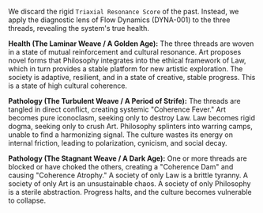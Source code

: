 We discard the rigid `Triaxial Resonance Score` of the past. Instead, we apply the diagnostic lens of Flow Dynamics (DYNA-001) to the three threads, revealing the system's true health.

**Health (The Laminar Weave / A Golden Age):**
The three threads are woven in a state of mutual reinforcement and cultural resonance. Art proposes novel forms that Philosophy integrates into the ethical framework of Law, which in turn provides a stable platform for new artistic exploration. The society is adaptive, resilient, and in a state of creative, stable progress. This is a state of high cultural coherence.

**Pathology (The Turbulent Weave / A Period of Strife):**
The threads are tangled in direct conflict, creating systemic "Coherence Fever." Art becomes pure iconoclasm, seeking only to destroy Law. Law becomes rigid dogma, seeking only to crush Art. Philosophy splinters into warring camps, unable to find a harmonizing signal. The culture wastes its energy on internal friction, leading to polarization, cynicism, and social decay.

**Pathology (The Stagnant Weave / A Dark Age):**
One or more threads are blocked or have choked the others, creating a "Coherence Dam" and causing "Coherence Atrophy." A society of only Law is a brittle tyranny. A society of only Art is an unsustainable chaos. A society of only Philosophy is a sterile abstraction. Progress halts, and the culture becomes vulnerable to collapse.